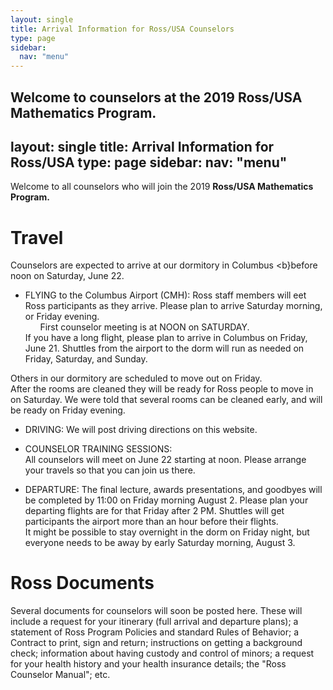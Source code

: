 ```yaml
---
layout: single
title: Arrival Information for Ross/USA Counselors
type: page
sidebar:
  nav: "menu"
---
```


Welcome to counselors at the 2019 Ross/USA Mathematics Program.
---
layout: single
title: Arrival Information for Ross/USA
type: page
sidebar:
  nav: "menu"
---

Welcome to all counselors who will join the 
2019 <b> Ross/USA Mathematics Program. </b>

# Travel

Counselors are expected to arrive at our dormitory in Columbus
<b}before noon on Saturday, June 22</b>.

- FLYING to the Columbus Airport (CMH):  Ross staff members will 
eet Ross participants as they arrive.  Please plan to arrive Saturday morning,
or Friday evening.  <br>
&nbsp; &nbsp; &nbsp; First counselor meeting is at NOON on SATURDAY. <br>
If you have a long flight, please plan to arrive in Columbus on Friday, June 21. 
Shuttles from the airport to the dorm will run as needed 
on Friday, Saturday, and Sunday. 

Others in our dormitory are scheduled to move out on Friday.  
After the rooms are cleaned they will be ready for Ross
people to move in on Saturday.  We were told that several rooms can be cleaned early,
and will be ready on Friday evening.  <br>

- DRIVING:  We will post driving directions on this website.

- COUNSELOR TRAINING SESSIONS: <br>
All counselors will meet on June 22 starting at noon.  Please arrange
your travels so that you can join us there. 

- DEPARTURE: The final lecture, awards presentations, and goodbyes will be
completed by 11:00 on Friday morning August 2.  Please plan your departing flights are 
for that Friday after 2 PM.  Shuttles will get participants the airport more
than an hour before their flights. <br>
It might be possible to stay overnight in the dorm on Friday night,
but everyone needs to be away by early Saturday morning, August 3. 

# Ross Documents
Several documents for counselors will soon be posted here.  These will include a request 
for your itinerary (full arrival and departure plans); 
a statement of Ross Program Policies and standard Rules of Behavior; 
a Contract to print, sign and return; 
instructions on getting a background check; 
information about having custody and control of minors; 
a request for your health history and your health insurance details; 
the "Ross Counselor Manual"; etc.



